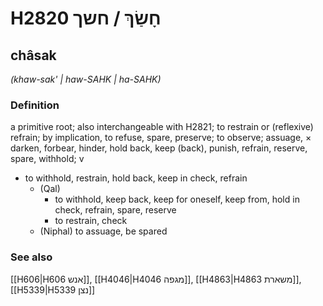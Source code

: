 # H2820 חָשַׂךְ / חשך

## châsak

_(khaw-sak' | haw-SAHK | ha-SAHK)_

### Definition

a primitive root; also interchangeable with H2821; to restrain or (reflexive) refrain; by implication, to refuse, spare, preserve; to observe; assuage, × darken, forbear, hinder, hold back, keep (back), punish, refrain, reserve, spare, withhold; v

- to withhold, restrain, hold back, keep in check, refrain
  - (Qal)
    - to withhold, keep back, keep for oneself, keep from, hold in check, refrain, spare, reserve
    - to restrain, check
  - (Niphal) to assuage, be spared

### See also

[[H606|H606 אנש]], [[H4046|H4046 מגפה]], [[H4863|H4863 משארת]], [[H5339|H5339 נצן]]
